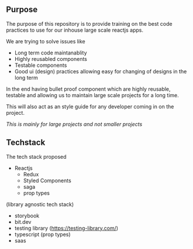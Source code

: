 ## Purpose

The purpose of this repository is to provide training on the best code practices to use for our inhouse large scale reactjs apps.

We are trying to solve issues like

- Long term code maintanablity 
- Highly reusabled components
- Testable components
- Good ui (design) practices allowing easy for changing of designs in the long term


In the end having bullet proof component which are highly reusable, testable and allowing us to maintain large scale projects for a long time.

This will also act as an style guide for any developer coming in on the project.

*This is mainly for large projects and not smaller projects*

## Techstack

The tech stack proposed 

- Reactjs
    - Redux
    - Styled Components
    - saga
    - prop types

(library agnostic tech stack)

- storybook
- bit.dev
- testing library (https://testing-library.com/)
- typescript (prop types)
- saas
